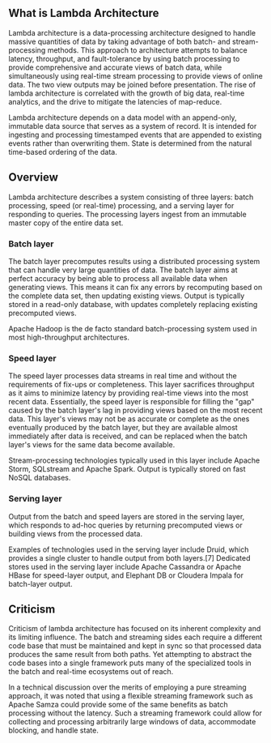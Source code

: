 ## What is Lambda Architecture
Lambda architecture is a data-processing architecture designed to handle massive quantities of data by taking advantage of both batch- and stream-processing methods. This approach to architecture attempts to balance latency, throughput, and fault-tolerance by using batch processing to provide comprehensive and accurate views of batch data, while simultaneously using real-time stream processing to provide views of online data. The two view outputs may be joined before presentation. The rise of lambda architecture is correlated with the growth of big data, real-time analytics, and the drive to mitigate the latencies of map-reduce.

Lambda architecture depends on a data model with an append-only, immutable data source that serves as a system of record. It is intended for ingesting and processing timestamped events that are appended to existing events rather than overwriting them. State is determined from the natural time-based ordering of the data.

## Overview
Lambda architecture describes a system consisting of three layers: batch processing, speed (or real-time) processing, and a serving layer for responding to queries. The processing layers ingest from an immutable master copy of the entire data set.

### Batch layer
The batch layer precomputes results using a distributed processing system that can handle very large quantities of data. The batch layer aims at perfect accuracy by being able to process all available data when generating views. This means it can fix any errors by recomputing based on the complete data set, then updating existing views. Output is typically stored in a read-only database, with updates completely replacing existing precomputed views.

Apache Hadoop is the de facto standard batch-processing system used in most high-throughput architectures.

### Speed layer
The speed layer processes data streams in real time and without the requirements of fix-ups or completeness. This layer sacrifices throughput as it aims to minimize latency by providing real-time views into the most recent data. Essentially, the speed layer is responsible for filling the "gap" caused by the batch layer's lag in providing views based on the most recent data. This layer's views may not be as accurate or complete as the ones eventually produced by the batch layer, but they are available almost immediately after data is received, and can be replaced when the batch layer's views for the same data become available.

Stream-processing technologies typically used in this layer include Apache Storm, SQLstream and Apache Spark. Output is typically stored on fast NoSQL databases.

### Serving layer
Output from the batch and speed layers are stored in the serving layer, which responds to ad-hoc queries by returning precomputed views or building views from the processed data.

Examples of technologies used in the serving layer include Druid, which provides a single cluster to handle output from both layers.[7] Dedicated stores used in the serving layer include Apache Cassandra or Apache HBase for speed-layer output, and Elephant DB or Cloudera Impala for batch-layer output.

## Criticism
Criticism of lambda architecture has focused on its inherent complexity and its limiting influence. The batch and streaming sides each require a different code base that must be maintained and kept in sync so that processed data produces the same result from both paths. Yet attempting to abstract the code bases into a single framework puts many of the specialized tools in the batch and real-time ecosystems out of reach.

In a technical discussion over the merits of employing a pure streaming approach, it was noted that using a flexible streaming framework such as Apache Samza could provide some of the same benefits as batch processing without the latency. Such a streaming framework could allow for collecting and processing arbitrarily large windows of data, accommodate blocking, and handle state.
